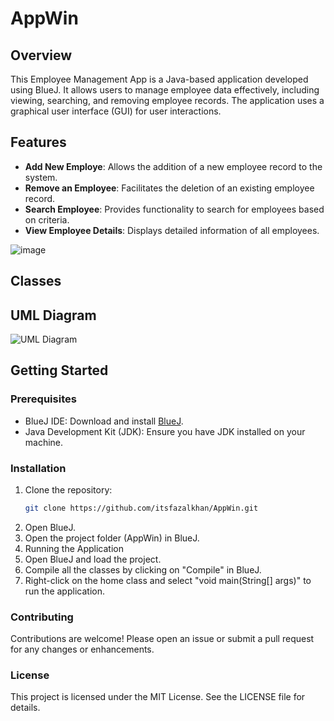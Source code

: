 # AppWin

## Overview
This Employee Management App is a Java-based application developed using BlueJ. It allows users to manage employee data effectively, including viewing, searching, and removing employee records. The application uses a graphical user interface (GUI) for user interactions.

## Features
- **Add New Employe**: Allows the addition of a new employee record to the system.
- **Remove an Employee**: Facilitates the deletion of an existing employee record.
- **Search Employee**: Provides functionality to search for employees based on criteria.
- **View Employee Details**: Displays detailed information of all employees.

![image](https://github.com/itsfazalkhan/AppWin/assets/76101591/96f9e478-5ba4-4e04-9df4-e0f75c65829e)


## Classes


## UML Diagram
![UML Diagram]([./path-to-your-image.png](https://github.com/itsfazalkhan/AppWin/assets/76101591/c14899ea-87e0-42b3-bb92-98d09401bd09))

## Getting Started
### Prerequisites
- BlueJ IDE: Download and install [BlueJ](https://www.bluej.org/).
- Java Development Kit (JDK): Ensure you have JDK installed on your machine.

### Installation
1. Clone the repository:
   ```bash
   git clone https://github.com/itsfazalkhan/AppWin.git
2. Open BlueJ.
3. Open the project folder (AppWin) in BlueJ.
4. Running the Application
5. Open BlueJ and load the project.
6. Compile all the classes by clicking on "Compile" in BlueJ.
7. Right-click on the home class and select "void main(String[] args)" to run the application.

### Contributing
Contributions are welcome! Please open an issue or submit a pull request for any changes or enhancements.

### License
This project is licensed under the MIT License. See the LICENSE file for details.
